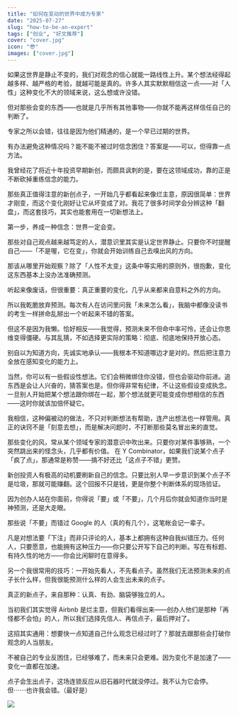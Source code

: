 ```yaml
---
title: "如何在变动的世界中成为专家"
date: "2025-07-27"
slug: "how-to-be-an-expert"
tags: ["创业", "好文推荐"]
cover: "cover.jpg"
icon: "😎"
images: ["cover.jpg"]
---
```

如果这世界是静止不变的，我们对观念的信心就能一路线性上升。某个想法经得起越多样、越严格的考验，就越可能是真的。许多人其实默默相信这一点——对「人性」这种变化不大的领域来说，这么想或许没错。



但对那些会变的东西——也就是几乎所有其他事物——你就不能再这样信任自己的判断了。



专家之所以会错，往往是因为他们精通的，是一个早已过期的世界。



有办法避免这种情况吗？能不能不被过时信念困住？答案是——可以，但得靠一点方法。



我曾经花了将近十年投资早期新创，而颇具讽刺的是，要在这领域成功，靠的正是不断砍掉重练信念的能力。



那些真正值得注意的新创点子，一开始几乎都看起来像烂主意，原因很简单：世界才刚变，而这个变化刚好让它从坏变成了对。我花了很多时间学会分辨这种「翻盘」，而这套技巧，其实也能套用在一切新想法上。



第一步，养成一种信念：世界一定会变。



那些对自己观点越来越笃定的人，潜意识里其实是认定世界静止。只要你不时提醒自己——「不是喔，它在变」，你就会开始训练自己去嗅出风的方向。



那该从哪里开始观察？除了「人性不太变」这条中等实用的原则外，很抱歉，变化这东西基本上没办法准确预测。



听起来像废话，但很重要：真正重要的变化，几乎从来都来自意料之外的方向。



所以我乾脆放弃预测。每次有人在访问里问我「未来怎么看」，我脑中都像没读书的考生一样拼命乱掰出一个听起来不错的答案。



但这不是因为我懒。恰好相反——我觉得，预测未来不但命中率可怜，还会让你思维变得僵硬。与其乱猜，不如选择更实际的策略：彻底、彻底地保持开放心态。



别自以为知道方向，先诚实地承认——我根本不知道哪边才是对的。然后把注意力全放在感知变化的能力上。



当然，你可以有一些假设性想法。它们会稍微绑住你没错，但也会驱动你前进。追东西是会让人兴奋的，猜答案也是。但你得非常有纪律，不让这些假设变成执念。
一旦别人开始把某个想法跟你绑在一起，那个想法就更可能变成你想相信的东西——这时你就该加倍怀疑它。



我相信，这种偏被动的做法，不只对判断想法有帮助，连产出想法也一样管用。真正的诀窍不是「刻意去想」，而是解决问题时，不打断那些莫名冒出来的直觉。



那些变化的风，常从某个领域专家的潜意识中吹出来。只要你对某件事够熟，一个突然跳出来的怪念头，几乎都有价值。
在 Y Combinator，如果我们说某个点子「疯了点」，那通常是称赞——搞不好还比「这点子不错」更赞。



新创投资人有极高的动机要刷新自己的信念。只要比别人早一步意识到某个点子不是垃圾，那就可能赚翻。这个回报不只是钱，更是你整个判断体系的现场验证。



因为创办人站在你面前，你得说「要」或「不要」，几个月后你就会知道你当时是神预测，还是大走眼。



那些说「不要」而错过 Google 的人（真的有几个），这笔帐会记一辈子。



凡是对想法要「下注」而非只评论的人，基本上都拥有这种自我纠错压力。任何人，只要愿意，也能拥有这种压力——你只要公开写下自己的判断。写在有标题、有持久性的地方——你会比闲聊时在意得多。



另一个我很常用的技巧：一开始先看人，不先看点子。虽然我们无法预测未来的点子长什么样，但我很能预测什么样的人会生出未来的点子。



真正的新点子，来自那种：认真、有劲、脑袋够独立的人。



当初我们其实觉得 Airbnb 是烂主意，但我们看得出来——创办人他们是那种「再怪都不会怕」的人，所以我们选择先信人、再信点子，最后押对了。



这招其实通用：想要快一点知道自己什么观念已经过时了？那就去跟那些会打破你观念的人当朋友。



不被自己的专业反困住，已经够难了，而未来只会更难。因为变化不是加速了——变化一直都在加速。



点子会生出点子，这场连锁反应从旧石器时代就没停过。我不认为它会停。
但⋯⋯也许我会错。（最好是）




![](https://prod-files-secure.s3.us-west-2.amazonaws.com/112d0858-5090-4d34-a606-b75eb8d65fd2/46476355-9cf3-4e99-9b7a-3531bc426380/1000202064.png?X-Amz-Algorithm=AWS4-HMAC-SHA256&X-Amz-Content-Sha256=UNSIGNED-PAYLOAD&X-Amz-Credential=ASIAZI2LB4666QDNWX4D%2F20250923%2Fus-west-2%2Fs3%2Faws4_request&X-Amz-Date=20250923T094435Z&X-Amz-Expires=3600&X-Amz-Security-Token=IQoJb3JpZ2luX2VjELn%2F%2F%2F%2F%2F%2F%2F%2F%2F%2FwEaCXVzLXdlc3QtMiJHMEUCIHXjJeb%2Fudd8DEqd5Ci6LkkFhrLyE8nQQ5dPp102JDIAAiEA8GT11mAb8ZYWNPnHYxVaz98JGg0%2Bpkqsyt%2BG4ySGvqMq%2FwMIQhAAGgw2Mzc0MjMxODM4MDUiDLTjrDZa9yeSARAv8CrcA7s9qFF%2BYr0Q3u2GRgS8kiCUSJZ0l1GvQ4vWCT4YSvl46jBR3ugDGKAQV6VgSfApb3SttLkAYakvoYY8Ur%2F8WvY7VBWIDcoKSWtcdjxx0XqFzH%2F7%2FU6Z1ws7fxi7BGsNSffYjdvdvrxCh3jnVPU%2BR8C3g8gBZxveH4Yc30LqpGnRMBGo77v2E8ACxObL70mc3FK%2FsWk1Bo7ZqeGzbmCcnaQtoGBJK5CddOhb1iP6lLVU7cW%2BEIE%2F7kQiLSjlikXfd6pFaSeuOLg4egSwzhSoXYX%2FtMvlq5FRNaENf9Uql5Xk7K1YcajxS95tvYiGx9yYfzTuX32ngq2R0DMQxA1zGwpW%2Bea3Orfw%2F4ARcTg0NowqG3oDyaDUCFFp1pHblrkgGeNi8WZAUo2S8NvqwqdKbsNBOAEH%2FxC%2FRFre6gnz2Fy%2Bf%2B8R0%2FoH%2BuADE62ylyHfnb%2Funsxl%2BInhydbz8HzN7A6Q9EC6A2OZGGhlYm0wLhMrDJJd8DATS1dFhDUR%2Byu0gOlTdSgwxIBNlzI4%2F7gJN0msPwU90Oioi%2Bu%2BNjUlhaEKFRHFkneDayhQxd5jz3FebXbyybgGjQ2l5%2BUeZSe3FwKtCtvcEryGbSksvzvyeXnesuasubNGPZXVXSEyMMW8ycYGOqUBHixXn48TAITgaGPZ3FnwG%2BAq5qEHPs4%2FR3dVFlBaniCuVcHpYK%2BZn4UhPYyO4vPXBUkYfxGfX9LETIccGgPIsSIheolHml1nK2pkHtT6VB5X10NIInW0vT%2BHsdoiC0pTmdhzQwtlYW8NulsQ8oCzhyGejFFSnMwx2gPtG3%2FE3FATTakdDl9SmL7PoGmfLT3eI67gTspEk5WxpX03rviPIyiwY1MS&X-Amz-Signature=9a4f0c501cb0f719a8024290dfdb03859066cecac47e7d36bd6ad59821bf44b1&X-Amz-SignedHeaders=host&x-amz-checksum-mode=ENABLED&x-id=GetObject)

